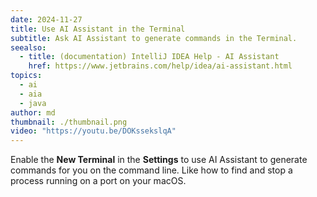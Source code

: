 ```yaml
---
date: 2024-11-27
title: Use AI Assistant in the Terminal
subtitle: Ask AI Assistant to generate commands in the Terminal.
seealso:
  - title: (documentation) IntelliJ IDEA Help - AI Assistant
    href: https://www.jetbrains.com/help/idea/ai-assistant.html
topics:
  - ai
  - aia
  - java
author: md
thumbnail: ./thumbnail.png
video: "https://youtu.be/DOKssekslqA"
---
```


Enable the **New Terminal** in the **Settings** to use AI Assistant to generate commands for you on the command line. Like how to find and stop a process running on a port on your macOS.
